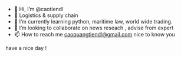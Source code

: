 - 👋 Hi, I’m @caotiendl
- 👀 Logistics & supply chain 
- 🌱 I’m currently learning python, maritime law, world wide trading.
- 💞️ I’m looking to collaborate on news reseach , advise from expert
- 📫 How to reach me caoquangtiendl@gmail.com
nice to know you
<!---
caotiendl/caotiendl is a ✨ special ✨ repository because its `README.md` (this file) appears on your GitHub profile.
You can click the Preview link to take a look at your changes.
---> have a nice day !
